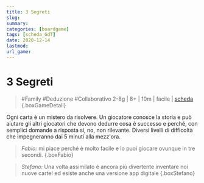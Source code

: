 ```yaml
---
title: 3 Segreti
slug: 
summary: 
categories: [boardgame]
tags: [scheda_GdT]
date: 2020-12-14
lastmod: 
url_game: 
---
```

# 3 Segreti
> #Family #Deduzione #Collaborativo
> 2-8g | 8+ | 10m | facile | [scheda](https://www.boardgamegeek.com/boardgame/218314/3-secrets)  
{.boxGameDetail}

Ogni carta è un mistero da risolvere.
Un giocatore conosce la storia e può aiutare gli altri giocatori che devono dedurre cosa è successo e perché, con semplici domande a risposta si, no, non rilevante.
Diversi livelli di difficoltà che impegneranno dai 5 minuti alla mezz'ora.

> *Fabio:*
> mi piace perché è molto facile e lo puoi giocare ovunque in tre secondi. 
{.boxFabio}

> *Stefano:*
> Una volta assimilato è ancora più divertente inventare noi nuove carte! ed esiste anche una versione app digitale
{.boxStefano}